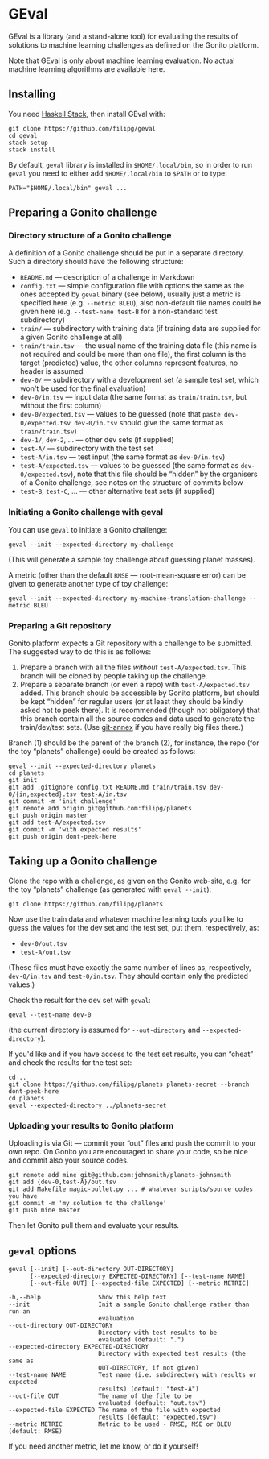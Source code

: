 # GEval

GEval is a library (and a stand-alone tool) for evaluating the results
of solutions to machine learning challenges as defined on the Gonito
platform.

Note that GEval is only about machine learning evaluation. No actual
machine learning algorithms are available here.

## Installing

You need [Haskell Stack](https://github.com/commercialhaskell/stack),
then install GEval with:

    git clone https://github.com/filipg/geval
    cd geval
    stack setup
    stack install

By default, `geval` library is installed in `$HOME/.local/bin`, so in
order to run `geval` you need to either add `$HOME/.local/bin` to
`$PATH` or to type:

    PATH="$HOME/.local/bin" geval ...

## Preparing a Gonito challenge

### Directory structure of a Gonito challenge

A definition of a Gonito challenge should be put in a separate
directory. Such a directory should
have the following structure:

* `README.md` — description of a challenge in Markdown
* `config.txt` — simple configuration file with options the same as
  the ones accepted by `geval` binary (see below), usually just a
  metric is specified here (e.g. `--metric BLEU`), also non-default
  file names could be given here (e.g. `--test-name test-B` for a
  non-standard test subdirectory)
* `train/` — subdirectory with training data (if training data are
  supplied for a given Gonito challenge at all)
* `train/train.tsv` — the usual name of the training data file (this
  name is not required and could be more than one file), the first
  column is the target (predicted) value, the other columns represent
  features, no header is assumed
* `dev-0/` — subdirectory with a development set (a sample test set,
  which won't be used for the final evaluation)
* `dev-0/in.tsv` — input data (the same format as `train/train.tsv`,
  but without the first column)
* `dev-0/expected.tsv` — values to be guessed (note that `paste
  dev-0/expected.tsv dev-0/in.tsv` should give the same format as
  `train/train.tsv`)
* `dev-1/`, `dev-2`, ... — other dev sets (if supplied)
* `test-A/` — subdirectory with the test set
* `test-A/in.tsv` — test input (the same format as `dev-0/in.tsv`)
* `test-A/expected.tsv` — values to be guessed (the same format as
  `dev-0/expected.tsv`), note that this file should be “hidden” by the
  organisers of a Gonito challenge, see notes on the structure of
  commits below
* `test-B`, `test-C`, ... — other alternative test sets (if supplied)

### Initiating a Gonito challenge with geval

You can use `geval` to initiate a Gonito challenge:

    geval --init --expected-directory my-challenge

(This will generate a sample toy challenge about guessing planet masses).

A metric (other than the default `RMSE` — root-mean-square error) can
be given to generate another type of toy challenge:

    geval --init --expected-directory my-machine-translation-challenge --metric BLEU

### Preparing a Git repository

Gonito platform expects a Git repository with a challenge to be
submitted. The suggested way to do this is as follows:

1. Prepare a branch with all the files _without_
   `test-A/expected.tsv`. This branch will be cloned by people taking
   up the challenge.
2. Prepare a separate branch (or even a repo) with
   `test-A/expected.tsv` added. This branch should be accessible by
   Gonito platform, but should be kept “hidden” for regular users (or
   at least they should be kindly asked not to peek there). It is
   recommended (though not obligatory) that this branch contain all
   the source codes and data used to generate the train/dev/test sets.
   (Use [git-annex](https://git-annex.branchable.com/) if you have really big files there.)

Branch (1) should be the parent of the branch (2), for instance, the
repo (for the toy “planets” challenge) could be created as follows:

    geval --init --expected-directory planets
    cd planets
    git init
    git add .gitignore config.txt README.md train/train.tsv dev-0/{in,expected}.tsv test-A/in.tsv
    git commit -m 'init challenge'
    git remote add origin git@github.com:filipg/planets
    git push origin master
    git add test-A/expected.tsv
    git commit -m 'with expected results'
    git push origin dont-peek-here

## Taking up a Gonito challenge

Clone the repo with a challenge, as given on the Gonito web-site, e.g.
for the toy “planets” challenge (as generated with `geval --init`):

    git clone https://github.com/filipg/planets

Now use the train data and whatever machine learning tools you like to
guess the values for the dev set and the test set, put them,
respectively, as:

* `dev-0/out.tsv`
* `test-A/out.tsv`

(These files must have exactly the same number of lines as,
respectively, `dev-0/in.tsv` and `test-0/in.tsv`. They should contain
only the predicted values.)

Check the result for the dev set with `geval`:

    geval --test-name dev-0

(the current directory is assumed for `--out-directory` and `--expected-directory`).

If you'd like and if you have access to the test set results, you can
“cheat” and check the results for the test set:

    cd ..
    git clone https://github.com/filipg/planets planets-secret --branch dont-peek-here
    cd planets
    geval --expected-directory ../planets-secret

### Uploading your results to Gonito platform

Uploading is via Git — commit your “out” files and push the commit to
your own repo. On Gonito you are encouraged to share your code, so
be nice and commit also your source codes.

    git remote add mine git@github.com:johnsmith/planets-johnsmith
    git add {dev-0,test-A}/out.tsv
    git add Makefile magic-bullet.py ... # whatever scripts/source codes you have
    git commit -m 'my solution to the challenge'
    git push mine master

Then let Gonito pull them and evaluate your results.

## `geval` options

    geval [--init] [--out-directory OUT-DIRECTORY]
          [--expected-directory EXPECTED-DIRECTORY] [--test-name NAME]
          [--out-file OUT] [--expected-file EXPECTED] [--metric METRIC]

    -h,--help                Show this help text
    --init                   Init a sample Gonito challenge rather than run an
                             evaluation
    --out-directory OUT-DIRECTORY
                             Directory with test results to be
                             evaluated (default: ".")
    --expected-directory EXPECTED-DIRECTORY
                             Directory with expected test results (the same as
                             OUT-DIRECTORY, if not given)
    --test-name NAME         Test name (i.e. subdirectory with results or expected
                             results) (default: "test-A")
    --out-file OUT           The name of the file to be
                             evaluated (default: "out.tsv")
    --expected-file EXPECTED The name of the file with expected
                             results (default: "expected.tsv")
    --metric METRIC          Metric to be used - RMSE, MSE or BLEU (default: RMSE)

If you need another metric, let me know, or do it yourself!
